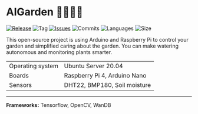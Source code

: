 # AIGarden 🚰🌱🥕🍅

[![Release](https://img.shields.io/github/release/markub3327/AIGarden)](https://github.com/markub3327/AIGarden/releases)
![Tag](https://img.shields.io/github/v/tag/markub3327/AIGarden)
[![Issues](https://img.shields.io/github/issues/markub3327/AIGarden)](https://github.com/markub3327/AIGarden/issues)
![Commits](https://img.shields.io/github/commit-activity/w/markub3327/AIGarden)
![Languages](https://img.shields.io/github/languages/count/markub3327/AIGarden)
![Size](https://img.shields.io/github/repo-size/markub3327/AIGarden)

This open-source project is using Arduino and Raspberry Pi to control your garden and simplified caring about the garden. You can make watering autonomous and monitoring plants smarter.

| | |
|------------------|------------------------------|
| Operating system | Ubuntu Server 20.04          |
| Boards           | Raspberry Pi 4, Arduino Nano |
| Sensors          | DHT22, BMP180, Soil moisture |


-----------------------------------------
**Frameworks:** Tensorflow, OpenCV, WanDB
